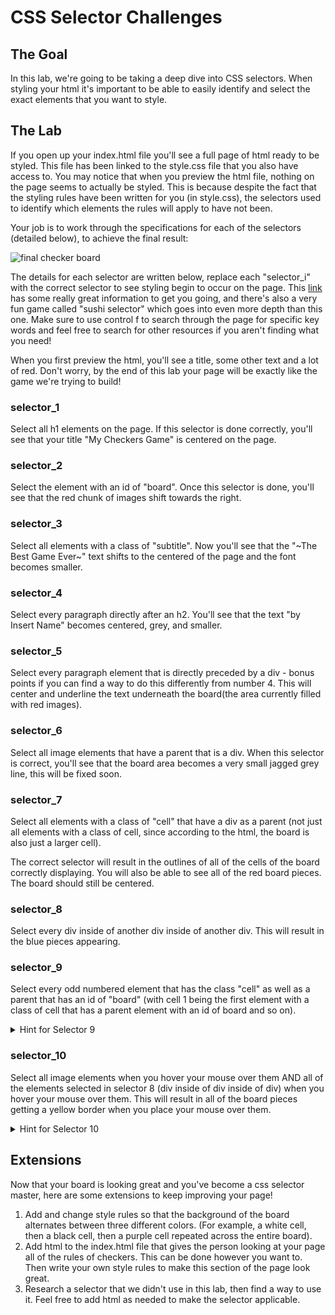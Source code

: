 # CSS Selector Challenges

## The Goal
In this lab, we're going to be taking a deep dive into CSS selectors. When styling your html it's important to be able to easily identify and select the exact elements that you want to style.

## The Lab
If you open up your index.html file you'll see a full page of html ready to be styled. This file has been linked to the style.css file that you also have access to. You may notice that when you preview the html file, nothing on the page seems to actually be styled. This is because despite the fact that the styling rules have been written for you (in style.css), the selectors used to identify which elements the rules will apply to have not been.

Your job is to work through the specifications for each of the selectors (detailed below), to achieve the final result:

![final checker board](https://raw.githubusercontent.com/upperlinecode/SeriousSelectors/master/final_result_image.png)

The details for each selector are written below, replace each "selector_i" with the correct selector to see styling begin to occur on the page. This [link](https://www.w3schools.com/cssref/css_selectors.asp) has some really great information to get you going, and there's also a very fun game called "sushi selector" which goes into even more depth than this one. Make sure to use control f to search through the page for specific key words and feel free to search for other resources if you aren't finding what you need!

When you first preview the html, you'll see a title, some other text and a lot of red. Don't worry, by the end of this lab your page will be exactly like the game we're trying to build!

### selector_1

Select all h1 elements on the page. If this selector is done correctly, you'll see that your title "My Checkers Game" is centered on the page.

### selector_2

Select the element with an id of "board". Once this selector is done, you'll see that the red chunk of images shift towards the right.

### selector_3

Select all elements with a class of "subtitle". Now you'll see that the "\~The Best Game Ever\~" text shifts to the centered of the page and the font becomes smaller.

### selector_4

Select every paragraph directly after an h2. You'll see that the text "by Insert Name" becomes centered, grey, and smaller.

### selector_5

Select every paragraph element that is directly preceded by a div - bonus points if you can find a way to do this differently from number 4. This will center and underline the text underneath the board(the area currently filled with red images).

### selector_6

Select all image elements that have a parent that is a div. When this selector is correct, you'll see that the board area becomes a very small jagged grey line, this will be fixed soon.

### selector_7

Select all elements with a class of "cell" that have a div as a parent (not just all elements with a class of cell, since according to the html, the board is also just a larger cell).

The correct selector will result in the outlines of all of the cells of the board correctly displaying. You will also be able to see all of the red board pieces. The board should still be centered.

### selector_8

Select every div inside of another div inside of another div. This will result in the blue pieces appearing.

### selector_9

Select every odd numbered element that has the class "cell" as well as a parent that has an id of "board" (with cell 1 being the first element with a class of cell that has a parent element with an id of board and so on).

<details><summary>Hint for Selector 9</summary>
*First, figure out how to select every odd number element with a particular class, then use what you used in the above two selectors to specify what the parent must be.*
</details>

### selector_10

Select all image elements when you hover your mouse over them AND all of the elements selected in selector 8 (div inside of div inside of div) when you hover your mouse over them. This will result in all of the board pieces getting a yellow border when you place your mouse over them.

<details><summary>Hint for Selector 10</summary>
*First, figure out how to select every image element when you hover over it. Then use this pattern to select every div inside of a div inside of a div when you hover over it. Finally, figure out how to select two types of things at the same time.*
</details>

## Extensions
Now that your board is looking great and you've become a css selector master, here are some extensions to keep improving your page!
1. Add and change style rules so that the background of the board alternates between three different colors. (For example, a white cell, then a black cell, then a purple cell repeated across the entire board).
2. Add html to the index.html file that gives the person looking at your page all of the rules of checkers. This can be done however you want to. Then write your own style rules to make this section of the page look great.
3. Research a selector that we didn't use in this lab, then find a way to use it. Feel free to add html as needed to make the selector applicable.
